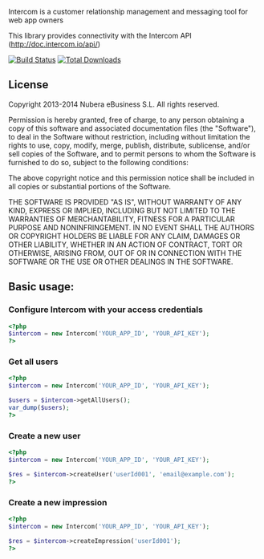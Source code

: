 Intercom is a customer relationship management and messaging tool for web app owners

This library provides connectivity with the Intercom API (http://doc.intercom.io/api/)

[![Build Status](https://travis-ci.org/nubera-ebusiness/intercom-php.png?branch=master)](https://travis-ci.org/nubera-ebusiness/intercom-php)
[![Total Downloads](https://poser.pugx.org/nubera-ebusiness/intercom-php/downloads.png)](https://packagist.org/packages/nubera-ebusiness/intercom-php)

## License

Copyright 2013-2014 Nubera eBusiness S.L. All rights reserved.

Permission is hereby granted, free of charge, to any person obtaining a copy
of this software and associated documentation files (the "Software"), to
deal in the Software without restriction, including without limitation the
rights to use, copy, modify, merge, publish, distribute, sublicense, and/or
sell copies of the Software, and to permit persons to whom the Software is
furnished to do so, subject to the following conditions:

The above copyright notice and this permission notice shall be included in
all copies or substantial portions of the Software.

THE SOFTWARE IS PROVIDED "AS IS", WITHOUT WARRANTY OF ANY KIND, EXPRESS OR
IMPLIED, INCLUDING BUT NOT LIMITED TO THE WARRANTIES OF MERCHANTABILITY,
FITNESS FOR A PARTICULAR PURPOSE AND NONINFRINGEMENT. IN NO EVENT SHALL THE
AUTHORS OR COPYRIGHT HOLDERS BE LIABLE FOR ANY CLAIM, DAMAGES OR OTHER
LIABILITY, WHETHER IN AN ACTION OF CONTRACT, TORT OR OTHERWISE, ARISING
FROM, OUT OF OR IN CONNECTION WITH THE SOFTWARE OR THE USE OR OTHER DEALINGS
IN THE SOFTWARE.

## Basic usage:

### Configure Intercom with your access credentials

```php
<?php
$intercom = new Intercom('YOUR_APP_ID', 'YOUR_API_KEY');
?>
```

### Get all users

```php
<?php
$intercom = new Intercom('YOUR_APP_ID', 'YOUR_API_KEY');

$users = $intercom->getAllUsers();
var_dump($users);
?>
```

### Create a new user

```php
<?php
$intercom = new Intercom('YOUR_APP_ID', 'YOUR_API_KEY');

$res = $intercom->createUser('userId001', 'email@example.com');
?>
```

### Create a new impression

```php
<?php
$intercom = new Intercom('YOUR_APP_ID', 'YOUR_API_KEY');

$res = $intercom->createImpression('userId001');
?>
```
